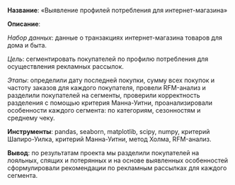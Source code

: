 **Название**: «Выявление профилей потребления для интернет-магазина»

**Описание**: 

*Набор данных*: данные о транзакциях интернет-магазина товаров для дома и быта.

*Цель*: сегментировать покупателей по профилю потребления для осуществления рекламных рассылок.

*Этапы*: определили дату последней покупки, сумму всех покупок и частоту заказов для каждого покупателя, провели RFM-анализ и разделили покупателей на сегменты, проверили корректность разделения с помощью критерия Манна-Уитни, проанализировали особенности каждого сегмента: по категориям, сезонностям и среднему чеку.
 
 **Инструменты**: pandas, seaborn, matplotlib, scipy, numpy, критерий Шапиро-Уилка, критерий Манна-Уитни, метод Холма, RFM-анализ.
 
 **Вывод**: по результатам проекта мы разделили покупателей на лояльных, спящих и потерянных и на основе выявленных особенностей сформулировали рекомендации по рекламным рассылках для каждого сегмента.
